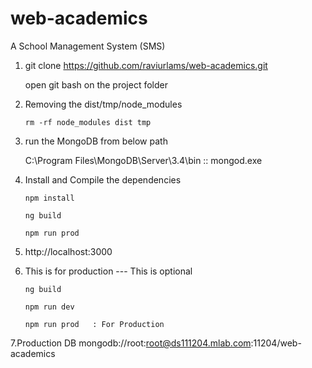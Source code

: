 # web-academics
A School Management System (SMS)

1. git clone https://github.com/raviurlams/web-academics.git
   
   open git bash on the project folder

2.  Removing the dist/tmp/node_modules

    ```
    rm -rf node_modules dist tmp
    ```

3. run the MongoDB from below path

   C:\Program Files\MongoDB\Server\3.4\bin  :: mongod.exe


4. Install and Compile the dependencies
    
    ```   
    npm install
    
    ng build

    npm run prod 
    
    ```

5. http://localhost:3000


6. This is for production  --- This is optional
    ``` 
    ng build

    npm run dev 

    npm run prod   : For Production 

    ```   

7.Production DB
mongodb://root:root@ds111204.mlab.com:11204/web-academics